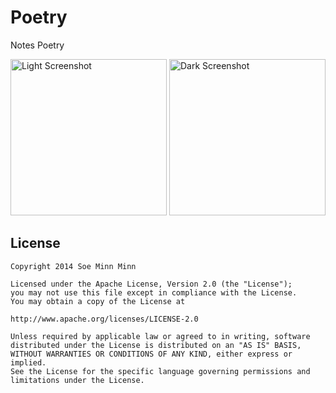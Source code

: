 Poetry
=================

Notes Poetry

<img src="https://raw.github.com/soeminnminn/Poetry/master/screenshot-light.png" width="250" alt="Light Screenshot"/> <img src="https://raw.github.com/soeminnminn/Poetry/master/screenshot-dark.png" width="250" alt="Dark Screenshot"/>

License
-------

    Copyright 2014 Soe Minn Minn
    
    Licensed under the Apache License, Version 2.0 (the "License");
    you may not use this file except in compliance with the License.
    You may obtain a copy of the License at
    
    http://www.apache.org/licenses/LICENSE-2.0
    
    Unless required by applicable law or agreed to in writing, software
    distributed under the License is distributed on an "AS IS" BASIS,
    WITHOUT WARRANTIES OR CONDITIONS OF ANY KIND, either express or implied.
    See the License for the specific language governing permissions and
    limitations under the License.
